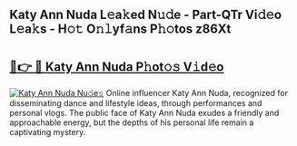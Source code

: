 ## Katy Ann Nuda L𝚎a𝚔ed N𝚞𝚍e - Part-QTr Vi𝚍𝚎o L𝚎a𝚔s - H𝚘𝚝 O𝚗𝚕yf𝚊ns P𝚑𝚘tos z86Xt

# <h2><a href="http://kfb6d07.oniu.top/?m=Katy+Ann+Nuda">🔗👉 🔴 Katy Ann Nuda P𝚑ot𝚘𝚜 V𝚒d𝚎o</a></h2>

[![Katy Ann Nuda Nu𝚍e𝚜](https://i.imgur.com/0qMVB7G.gif)](http://kfb6d07.oniu.top/?m=Katy+Ann+Nuda)
Online influencer Katy Ann Nuda, recognized for disseminating dance and lifestyle ideas, through performances and personal vlogs. The public face of Katy Ann Nuda exudes a friendly and approachable energy, but the depths of his personal life remain a captivating mystery.  
